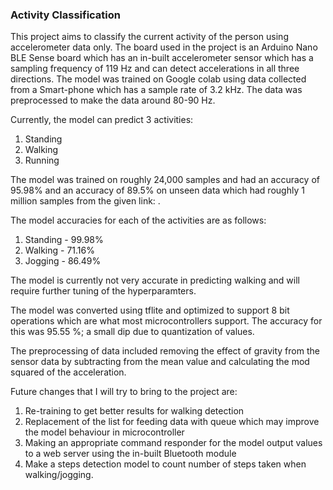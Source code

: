 ### Activity Classification ###
This project aims to classify the current activity of the person using accelerometer data only. 
The board used in the project is an Arduino Nano BLE Sense board which has an in-built accelerometer sensor which has a sampling frequency of 119 Hz and can detect accelerations in all three directions. The model was trained on Google colab using data collected from a Smart-phone which has a sample rate of 3.2 kHz. The data was preprocessed to make the data around 80-90 Hz.

Currently, the model can predict 3 activities:
1. Standing
2. Walking
3. Running

The model was trained on roughly 24,000 samples and had an accuracy of 95.98% and an accuracy of 89.5% on unseen data which had roughly 1 million samples from the given link: . 

The model accuracies for each of the activities are as follows:
1. Standing - 99.98%
2. Walking - 71.16%
3. Jogging - 86.49%

The model is currently not very accurate in predicting walking and will require further tuning of the hyperparamters.

The model was converted using tflite and optimized to support 8 bit operations which are what most microcontrollers support. The accuracy for this was 95.55 %; a small dip due to quantization of values.

The preprocessing of data included removing the effect of gravity from the sensor data by subtracting from the mean value and calculating the mod squared of the acceleration.

Future changes that I will try to bring to the project are:
1. Re-training to get better results for walking detection
2. Replacement of the list for feeding data with queue which may improve the model behaviour in microcontroller
3. Making an appropriate command responder for the model output values to a web server using the in-built Bluetooth module
4. Make a steps detection model to count number of steps taken when walking/jogging.
